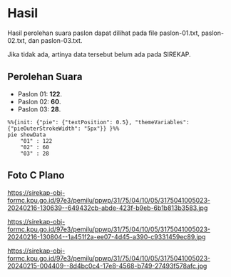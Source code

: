 # Hasil

Hasil perolehan suara paslon dapat dilihat pada file paslon-01.txt, paslon-02.txt, dan paslon-03.txt.

Jika tidak ada, artinya data tersebut belum ada pada SIREKAP.

## Perolehan Suara

 * Paslon 01: **122**.
 * Paslon 02: **60**.
 * Paslon 03: **28**.

```mermaid
%%{init: {"pie": {"textPosition": 0.5}, "themeVariables": {"pieOuterStrokeWidth": "5px"}} }%%
pie showData
    "01" : 122
    "02" : 60
    "03" : 28
```
## Foto C Plano

https://sirekap-obj-formc.kpu.go.id/97e3/pemilu/ppwp/31/75/04/10/05/3175041005023-20240216-130639--649432cb-abde-423f-b9eb-6b1b813b3583.jpg

https://sirekap-obj-formc.kpu.go.id/97e3/pemilu/ppwp/31/75/04/10/05/3175041005023-20240216-130804--1a451f2a-ee07-4d45-a390-c9331459ec89.jpg

https://sirekap-obj-formc.kpu.go.id/97e3/pemilu/ppwp/31/75/04/10/05/3175041005023-20240215-004409--8d4bc0c4-17e8-4568-b749-27493f578afc.jpg
